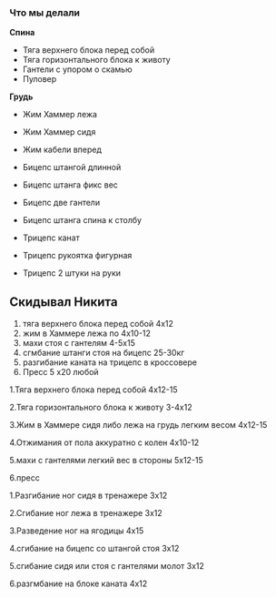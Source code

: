 
### Что мы делали
**Спина**
- Тяга верхнего блока перед собой
- Тяга горизонтального блока к животу
- Гантели с упором о скамью
- Пуловер

**Грудь**
- Жим Хаммер лежа
- Жим Хаммер сидя
- Жим кабели вперед

- Бицепс штангой длинной 
- Бицепс штанга фикс вес
- Бицепс две гантели 
- Бицепс штанга спина к столбу

- Трицепс канат
- Трицепс рукоятка фигурная
- Трицепс 2 штуки на руки

## Скидывал Никита 
1. тяга верхнего блока перед собой 4х12 
2. жим в Хаммере лежа по 4х10-12
3. махи стоя с гантелям 4-5х15 
4. сгмбание штанги стоя на бицепс 25-30кг
5. разгибание каната на трицепс в кроссовере
6. Пресс 5 х20 любой

1.Тяга верхнего блока перед собой 4х12-15

2.Тяга горизонтального блока к животу 3-4х12

3.Жим в Хаммере сидя либо лежа на грудь легким весом 4х12-15

4.Отжимания от пола аккуратно с колен 4х10-12

5.махи с гантелями легкий вес в стороны 5х12-15

6.пресс

1.Разгибание ног сидя в тренажере 3х12

2.Сгибание ног лежа в тренажере 3х12

3.Разведение ног на ягодицы 4х15

4.сгибание на бицепс со штангой стоя 3х12

5.сгибание сидя или стоя с гантелями молот 3х12

6.разгмбание на блоке каната 4х12
